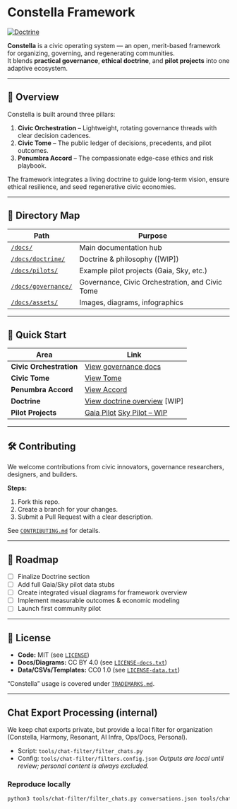 # Constella Framework

[![Doctrine](https://img.shields.io/badge/Celestial%20Equilibrium-v1.0.0-blueviolet)](docs/doctrine/README.md)


**Constella** is a civic operating system — an open, merit-based framework for organizing, governing, and regenerating communities.  
It blends **practical governance**, **ethical doctrine**, and **pilot projects** into one adaptive ecosystem.

---

## 🌌 Overview

Constella is built around three pillars:

1. **Civic Orchestration** – Lightweight, rotating governance threads with clear decision cadences.  
2. **Civic Tome** – The public ledger of decisions, precedents, and pilot outcomes.  
3. **Penumbra Accord** – The compassionate edge-case ethics and risk playbook.  

The framework integrates a living doctrine to guide long-term vision, ensure ethical resilience, and seed regenerative civic economies.

---

## 📂 Directory Map

| Path | Purpose |
|------|---------|
| [`/docs/`](docs/) | Main documentation hub |
| [`/docs/doctrine/`](docs/doctrine/) | Doctrine & philosophy ([WIP]) |
| [`/docs/pilots/`](docs/pilots/) | Example pilot projects (Gaia, Sky, etc.) |
| [`/docs/governance/`](docs/governance/) | Governance, Civic Orchestration, and Civic Tome |
| [`/docs/assets/`](docs/assets/) | Images, diagrams, infographics |

---

## 🚀 Quick Start

| Area | Link |
|------|------|
| **Civic Orchestration** | [View governance docs](docs/governance/) |
| **Civic Tome** | [View Tome](docs/governance/civic_tome.md) |
| **Penumbra Accord** | [View Accord](docs/governance/penumbra_accord.md) |
| **Doctrine** | [View doctrine overview](docs/doctrine/) [WIP] |
| **Pilot Projects** | [Gaia Pilot](docs/pilots/gaia.md) [Sky Pilot – WIP](docs/pilots/sky.md) |

---

## 🛠 Contributing

We welcome contributions from civic innovators, governance researchers, designers, and builders.

**Steps:**
1. Fork this repo.
2. Create a branch for your changes.
3. Submit a Pull Request with a clear description.

See [`CONTRIBUTING.md`](CONTRIBUTING.md) for details.

---

## 📅 Roadmap

- [ ] Finalize Doctrine section
- [ ] Add full Gaia/Sky pilot data stubs
- [ ] Create integrated visual diagrams for framework overview
- [ ] Implement measurable outcomes & economic modeling
- [ ] Launch first community pilot

---

## 📜 License

- **Code:** MIT (see [`LICENSE`](LICENSE))  
- **Docs/Diagrams:** CC BY 4.0 (see [`LICENSE-docs.txt`](LICENSE-docs.txt))  
- **Data/CSVs/Templates:** CC0 1.0 (see [`LICENSE-data.txt`](LICENSE-data.txt))  

“Constella” usage is covered under [`TRADEMARKS.md`](TRADEMARKS.md).

---

## Chat Export Processing (internal)
We keep chat exports private, but provide a local filter for organization (Constella, Harmony, Resonant, AI Infra, Ops/Docs, Personal).
- Script: `tools/chat-filter/filter_chats.py`
- Config: `tools/chat-filter/filters.config.json`
_Outputs are local until review; personal content is always excluded._

### Reproduce locally
```bash
python3 tools/chat-filter/filter_chats.py conversations.json tools/chat-filter/filters.config.json
```
